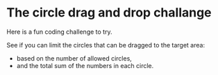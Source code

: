# The circle drag and drop challange

Here is a fun coding challenge to try.

See if you can limit the circles that can be dragged to the target area:

* based on the number of allowed circles,
* and the total sum of the numbers in each circle.

